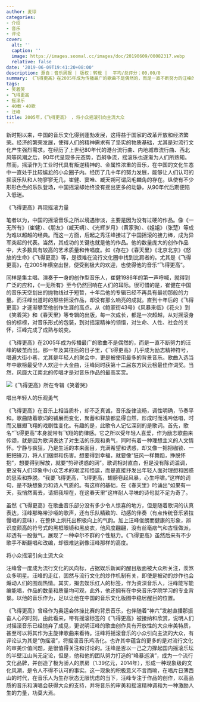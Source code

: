 ```yaml
---
author: 麦琼
categories:
- 介绍
- 音乐
- 评论
cover:
  alt: ''
  caption: ''
  image: https://images.soomal.cc/images/doc/20190609/00082317.webp
  relative: false
date: '2019-06-09T19:41:20+08:00'
description: 源自：音乐周报 | 版权：转载 |  平均/总评分：00.00/0
summary: 《飞得更高》在2005年成为传播最广的歌曲不是偶然的，而是一直不断努力的汪峰的破茧而出。那一年及其往后的日子里，《飞得更高》几乎成为励志精神符号，唱遍大街小巷，尤其是年轻人的聚会中，更是被使用最多的背景音乐……
tags:
- 笑着哭
- 飞得更高
- 摇滚乐
- 40载・40歌
- 汪峰
title: 2005年，《飞得更高》 ，将小众摇滚引向主流大众
---
```


新时期以来，中国的音乐文化得到蓬勃发展，这得益于国家的改革开放和经济繁荣。经济的繁荣发展，使得人们的精神需求有了坚实的物质基础，尤其是对流行文化产生强烈需求。在经历了上世纪80年代的港台流行曲、内地城市流行曲、西北风等风潮之后，90年代呈现多元态势，百舸争流，摇滚乐也逐渐为人们所熟知。然而，摇滚作为工业时代具有叛逆精神的、金属性浓重的音乐，在中国的文化生态中一直处于比较尴尬的小众圈子内。经历了几十年的努力发展，能够让人们认可的摇滚乐队和人物寥寥无几，崔健、窦唯、臧天朔可谓凤毛麟角的存在。纵使有不少形形色色的乐队登场，中国摇滚却始终没有摇出更多的动静，从90年代后期便陷入低迷。

《飞得更高》再现摇滚力量

笔者以为，中国的摇滚音乐之所以境遇惨淡，主要是因为没有过硬的作品。像《一无所有》（崔健）、《朋友》（臧天朔）、《光辉岁月》（黄家驹）、《姐姐》（张楚）等成为难以超越的经典。而这一方面，后起之秀汪峰接过了中国摇滚的接力棒，成为异军突起的代表。当然，其成功的关键也就是他的作品。他的数量庞大的创作作品中，大多数具有较高的艺术质量和传唱度。如《存在》《春天里》《北京北京》《怒放的生命》《飞得更高》等，是很难在流行文化圈中找到比肩者的。尤其是《飞得更高》，在2005年横空出世，便受到极大的欢迎，也使得他的音乐“飞得更高”。

同样是集主唱、演奏于一身的创作型音乐人，崔健1986年的第一声呼喊，就得到广泛的应和，《一无所有》至今仍然回响在人们的耳际。很可惜的是，崔健在中国的音乐天空划出的抛物线过于短暂，十年后他的专辑已经不再具有最初那般的力量。而汪峰出道时的那些摇滚作品，却没有那么响亮的成就。直到十年后的《飞得更高》才逐渐攀至他创作生涯的高点。从《鲍家街43号》《风暴来临》《花火》到《笑着哭》和《春天里》等专辑的出版，每一次成长，都是一次超越，从对摇滚身份的标榜，对音乐形式的包装，到对摇滚精神的领悟，对生命、人性、社会的关怀，汪峰完成了成熟与蜕变。

《飞得更高》在2005年成为传播最广的歌曲不是偶然的，而是一直不断努力的汪峰的破茧而出。那一年及其往后的日子里，《飞得更高》几乎成为励志精神符号，唱遍大街小巷，尤其是年轻人的聚会中，更是被使用最多的背景音乐。歌曲入选当年中歌榜最受华人欢迎十大金曲，汪峰同时获第十二届东方风云榜最佳作词奖。当然，风靡大江南北的传唱才是对音乐作品的最高奖赏。

![《飞得更高》所在专辑《笑着哭》](https://images.soomal.cc/images/doc/20190609/00082316.webp)





唱出年轻人的乐观勇气

《飞得更高》在音乐上相当质朴，却不乏真诚，音乐旋律流畅，调性明确，节奏平和。歌曲随着歌词的铺展而变化，聚蓄和释放都显得自然，形成时而浅吟低唱，时而又展翅飞翔的戏剧性变化。有趣的是，此歌令人记忆深刻的是歌词。首先，歌名“飞得更高”本身就带有飞翔的韵律感。它之所以受年轻人喜爱，作为励志歌曲来传颂，就是因为歌词表达了对生活的乐观和勇气，同时有着一种理想主义的人文情怀。宁静与疯狂，乃是生活的本来面目，充满希望和诱惑，却又像一把把枷锁、一把把锋刀，将人们捆绑和伤害。想要得到幸福，就要像“狂风一样舞蹈，挣脱怀抱”，想要得到解放，就要“剪碎诱惑的网”。歌词相对直白，但是没有陈词滥调，更没有人们印象中小众艺术的艰涩和怪诞，而是直接抒发出年轻人面对理想和困惑的思索和挣脱。“我要飞得更高，飞得更高，翅膀卷起风暴，心生呼啸。”这样的词句，是不缺想象力和诗人气质的。有这样的基础，在《春天里》吟诵出“如果有一天，我悄然离去，请把我埋在，在这春天里”这样耐人寻味的诗句就不足为奇了。

虽然《飞得更高》在歌曲音乐部分没有多少令人惊喜的地方，但是随着歌词的认真表达，汪峰那略带沙哑的歌声，还有乐队精致的、动感的伴奏（有点传统音乐紧拉慢唱的意味），在整体上烘托出积极向上的气韵。加上汪峰俊朗而健康的形象，辨识度颇高的符号式的黑框眼镜和黑皮衣，他风度翩翩，没有丝毫痞气和古怪做派，却透有一股傲气，展现了一种卓尔不群的个性魅力。《飞得更高》虽然后来有不少歌手不断翻唱和改编，却很难达到像汪峰那样的高度。

将小众摇滚引向主流大众

汪峰曾一度成为流行文化的风向标，占据娱乐新闻的醒目版面被大众所关注，羡煞众多明星。汪峰的走红，固然与流行文化的炒作机制有关，即使是被动的炒作也会煽动人们的围观热情。其实，揭去娱乐红人的标签，作为资深音乐人，汪峰能写能编能唱，作品的数量和质量均可观，此外，他还拥有在中央音乐学院学习的专业背景。以他的音乐作为，足以让他在中国的音乐文化版图中稳居醒目的位置。

《飞得更高》曾经作为奥运会体操比赛的背景音乐，也伴随着“神六”发射直播那振奋人心的时刻，由此看来，带有摇滚标签的《飞得更高》被接纳和欣赏，说明人们对摇滚音乐已经抛弃了成见，更说明汪峰的歌曲创作具有开放性的大众审美特质，甚至可以将其作为主旋律歌曲来看待。汪峰将摇滚音乐的小众引向主流的大众，有评论认为其是“伪摇滚”，将摇滚音乐鸡汤化。也许其中蕴含的更多的是对流行文化的审美价值问题，是很值得关注和讨论的。汪峰是否以一己之力撑起国内摇滚乐坛的半壁江山尚无定论，但是，他和他的团队努力打造的“峰暴巡演”，成为一个流行文化品牌，并创造了极为骄人的票房（1.39亿元，2014年），形成一种现象级的文化风潮，是令人不得不认可的事实。这一现象的积极意义不言而喻，在唱片日薄西山的时代，在音乐人为生存状态无限忧虑的当下，汪峰专注于作品的创作，以高品质的音乐和演唱会获得大众的支持，并将音乐的审美和摇滚精神调和为一种激励人生的力量，功莫大焉。